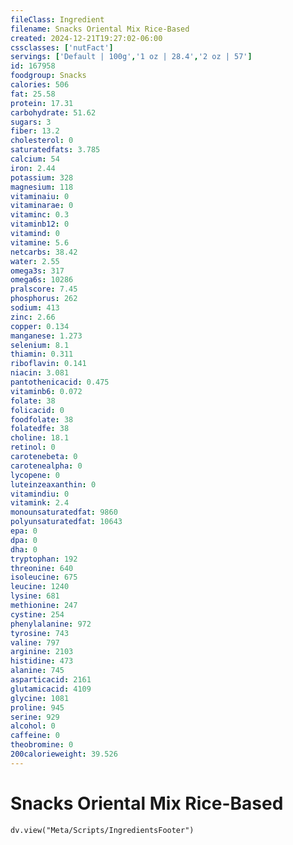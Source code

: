 ```yaml
---
fileClass: Ingredient
filename: Snacks Oriental Mix Rice-Based
created: 2024-12-21T19:27:02-06:00
cssclasses: ['nutFact']
servings: ['Default | 100g','1 oz | 28.4','2 oz | 57']
id: 167958
foodgroup: Snacks
calories: 506
fat: 25.58
protein: 17.31
carbohydrate: 51.62
sugars: 3
fiber: 13.2
cholesterol: 0
saturatedfats: 3.785
calcium: 54
iron: 2.44
potassium: 328
magnesium: 118
vitaminaiu: 0
vitaminarae: 0
vitaminc: 0.3
vitaminb12: 0
vitamind: 0
vitamine: 5.6
netcarbs: 38.42
water: 2.55
omega3s: 317
omega6s: 10286
pralscore: 7.45
phosphorus: 262
sodium: 413
zinc: 2.66
copper: 0.134
manganese: 1.273
selenium: 8.1
thiamin: 0.311
riboflavin: 0.141
niacin: 3.081
pantothenicacid: 0.475
vitaminb6: 0.072
folate: 38
folicacid: 0
foodfolate: 38
folatedfe: 38
choline: 18.1
retinol: 0
carotenebeta: 0
carotenealpha: 0
lycopene: 0
luteinzeaxanthin: 0
vitamindiu: 0
vitamink: 2.4
monounsaturatedfat: 9860
polyunsaturatedfat: 10643
epa: 0
dpa: 0
dha: 0
tryptophan: 192
threonine: 640
isoleucine: 675
leucine: 1240
lysine: 681
methionine: 247
cystine: 254
phenylalanine: 972
tyrosine: 743
valine: 797
arginine: 2103
histidine: 473
alanine: 745
asparticacid: 2161
glutamicacid: 4109
glycine: 1081
proline: 945
serine: 929
alcohol: 0
caffeine: 0
theobromine: 0
200calorieweight: 39.526
---
```


# Snacks Oriental Mix Rice-Based

```dataviewjs
dv.view("Meta/Scripts/IngredientsFooter")
```